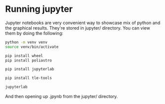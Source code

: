 # Running jupyter

Jupyter notebooks are very convenient way to showcase mix of python
and the graphical results. They're stored in jupyter/ directory.
You can view them by doing the following:

```bash
python -m venv venv
source venv/bin/activate

pip install wheel
pip install poliastro

pip install jupyterlab

pip install tle-tools

jupyterlab
```

And then opening up .jpynb from the jupyter/ directory.
